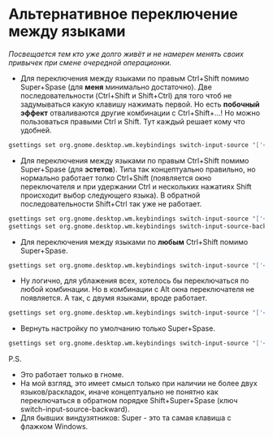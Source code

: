 # Альтернативное переключение между языками

_Посвещается тем кто уже долго живёт и не намерен менять своих привычек при смене очередной операционки._

* Для переключения между языками по правым Ctrl+Shift помимо Super+Spase (для **меня** минимально достаточно). Две последовательности (Ctrl+Shift и Shift+Ctrl) для того чтоб не задумываться какую клавишу нажимать первой.
Но есть **побочный эффект** отваливаются другие комбинации с Ctrl+Shift+...!  Но можно пользоваться правыми Ctrl и Shift. Тут каждый решает кому что удобней.

~~~bash
gsettings set org.gnome.desktop.wm.keybindings switch-input-source "['<Super>space','XF86Keyboard','<Shift>Control_L','<Ctrl>Shift_L']"
~~~

* Для переключения между языками по правым Ctrl+Shift помимо Super+Spase (для **эстетов**). Типа так концептуально правильно, но нормально работает толко Ctrl+Shift (появляется окно переключателя и при удержании Ctrl и нескольких нажатиях Shift происходит выбор следующего языка). В обратной последовательности Shift+Ctrl так уже не работает.

~~~bash
gsettings set org.gnome.desktop.wm.keybindings switch-input-source "['<Super>space','XF86Keyboard','<Ctrl>Shift_L']"
gsettings set org.gnome.desktop.wm.keybindings switch-input-source-backward "['<Shift><Super>space','<Shift>XF86Keyboard','<Shift>Control_L']"

~~~

* Для переключения между языками по **любым** Ctrl+Shift помимо Super+Spase.

~~~bash
gsettings set org.gnome.desktop.wm.keybindings switch-input-source "['<Super>space','XF86Keyboard','<Shift>Control_L','<Ctrl>Shift_L','<Shift>Control_R','<Ctrl>Shift_R']"
~~~

* Ну логично, для ублажения всех, хотелось бы переключаться по любой комбинации. Но в комбинации с Alt окна переключателя не появляется. А так, с двумя языками, вроде работает.

~~~bash
gsettings set org.gnome.desktop.wm.keybindings switch-input-source "['<Super>space','XF86Keyboard','<Shift>Control_L','<Ctrl>Shift_L','<Shift>Control_R','<Ctrl>Shift_R','<Alt>Shift_L', '<Shift>Alt_L','<Alt>Shift_R', '<Shift>Alt_R']"
~~~

* Вернуть настройку по умолчанию только Super+Spase.

~~~bash
gsettings set org.gnome.desktop.wm.keybindings switch-input-source "['<Super>space','XF86Keyboard']"
~~~

P.S.

* Это работает только в гноме.
* На мой взгляд, это имеет смысл только при наличии не более двух языков/раскладок,
иначе концептуально не понятно как переключаться в обратном порядке Shift+Super+Spase (ключ switch-input-source-backward). 
* Для бывших виндузятников: Super - это та самая клавиша с флажком Windows.

